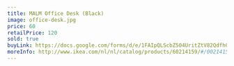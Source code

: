 ```yaml
---
title: MALM Office Desk (Black)
image: office-desk.jpg
price: 60
retailPrice: 120
sold: true
buyLink: https://docs.google.com/forms/d/e/1FAIpQLScbZ504UritZtV82QdfhQuVMZgGHU2o9nqQIv8dhNlFesLBEw/viewform?entry.1902462749=Office+Desk
moreInfo: http://www.ikea.com/nl/nl/catalog/products/60214159/#/00214157
---
```



